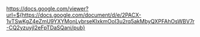 https://docs.google.com/viewer?url=${https://docs.google.com/document/d/e/2PACX-1vTSwKgZ4eZmU9YXYMonLybrseKIxkmOoI3u2rq5akMbyQXPFAhOsWBV7r-CQ2yzuyjI2eFpTDaSQani/pub}
